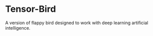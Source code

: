 # Tensor-Bird
A version of flappy bird designed to work with deep learning artificial intelligence.
